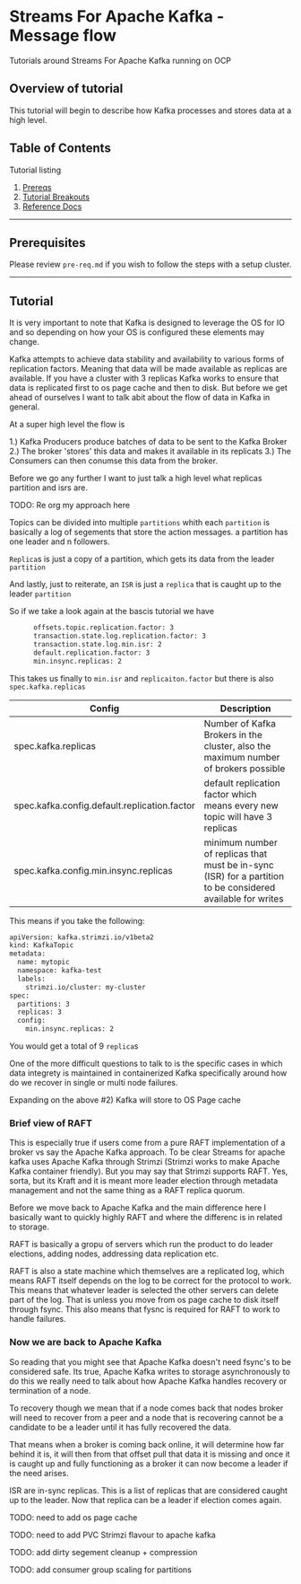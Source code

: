 # Streams For Apache Kafka - Message flow

Tutorials around Streams For Apache Kafka running on OCP

## Overview of tutorial

This tutorial will begin to describe how Kafka processes and stores data at a high level.

## Table of Contents

Tutorial listing

1. [Prereqs](#prerequisites)
2. [Tutorial Breakouts](#tutorials)
3. [Reference Docs](#reference-docs)

---

## Prerequisites

Please review `pre-req.md` if you wish to follow the steps with a setup cluster.

---

## Tutorial

It is very important to note that Kafka is designed to leverage the OS for IO and so depending on how your OS is configured these elements may change.

Kafka attempts to achieve data stability and availability to various forms of replication factors.  Meaning that data will be made available as replicas are available.  If you have a cluster with 3 replicas Kafka works to ensure that data is replicated first to os page cache and then to disk.  But before we get ahead of ourselves I want to talk abit about the flow of data in Kafka in general.

At a super high level the flow is

1.) Kafka Producers produce batches of data to be sent to the Kafka Broker
2.) The broker 'stores' this data and makes it available in its replicats
3.) The Consumers can then conumse this data from the broker.

Before we go any further I want to just talk a high level what replicas partition and isrs are.

TODO: Re org my approach here

Topics can be divided into multiple `partitions` whith each `partition` is basically a log of segements that store the action messages.  a partition has one leader and n followers.

`Replica`s is just a copy of a partition, which gets its data from the leader `partition`

And lastly, just to reiterate, an `ISR` is just a `replica` that is caught up to the leader `partition`

So if we take a look again at the bascis tutorial we have

```bash
      offsets.topic.replication.factor: 3
      transaction.state.log.replication.factor: 3
      transaction.state.log.min.isr: 2
      default.replication.factor: 3
      min.insync.replicas: 2
```

This takes us finally to `min.isr` and `replicaiton.factor` but there is also `spec.kafka.replicas`

| Config | Description |
|-------|-------|
| spec.kafka.replicas | Number of Kafka Brokers in the cluster, also the maximum number of brokers possible |
| spec.kafka.config.default.replication.factor | default replication factor which means every new topic will have 3 replicas |
| spec.kafka.config.min.insync.replicas | minimum number of replicas that must be in-sync (ISR) for a partition to be considered available for writes  |

This means if you take the following:

```bash
apiVersion: kafka.strimzi.io/v1beta2
kind: KafkaTopic
metadata:
  name: mytopic
  namespace: kafka-test
  labels:
    strimzi.io/cluster: my-cluster
spec:
  partitions: 3
  replicas: 3
  config:
    min.insync.replicas: 2
```

You would get a total of 9 `replica`s

One of the more difficult questions to talk to is the specific cases in which data integrety is maintained in containerized Kafka specifically around how do we recover in single or multi node failures.

Expanding on the above #2) Kafka will store to OS Page cache

### Brief view of RAFT

This is especially true if users come from a pure RAFT implementation of a broker vs say the Apache Kafka approach.  To be clear Streams for apache kafka uses Apache Kafka through Strimzi (Strimzi works to make Apache Kafka container friendly).  But you may say that Strimzi supports RAFT.  Yes, sorta, but its Kraft and it is meant more leader election through metadata management and not the same thing as a RAFT replica quorum.

Before we move back to Apache Kafka and the main difference here I basically want to quickly highly RAFT and where the differenc is in related to storage.

RAFT is basically a gropu of servers which run the product to do leader elections, adding nodes, addressing data replication etc.

RAFT is also a state machine which themselves are a replicated log, which means RAFT itself depends on the log to be correct for the protocol to work.  This means that whatever leader is selected the other servers can delete part of the log.  That is unless you move from os page cache to disk itself through fsync.  This also means that fysnc is required for RAFT to work to handle failures.

### Now we are back to Apache Kafka

So reading that you might see that Apache Kafka doesn't need fsync's to be considered safe.  Its true, Apache Kafka writes to storage asynchronously to do this we really need to talk about how Apache Kafka handles recovery or termination of a node.

To recovery though we mean that if a node comes back that nodes broker will need to recover from a peer and a node that is recovering cannot be a candidate to be a leader until it has fully recovered the data.

That means when a broker is coming back online, it will determine how far behind it is, it will then from that offset pull that data it is missing and once it is caught up and fully functioning as a broker it can now become a leader if the need arises.

ISR are in-sync replicas.  This is a list of replicas that are considered caught up to the leader.  Now that replica can be a leader if election comes again.

TODO: need to add os page cache

TODO: need to add PVC Strimzi flavour to apache kafka

TODO: add dirty segement cleanup + compression

TODO: add consumer group scaling for partitions




